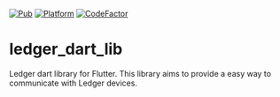 [![Pub](https://img.shields.io/pub/v/ledger_dart_lib.svg)](https://pub.dartlang.org/packages/ledger_dart_lib) [![Platform](https://img.shields.io/badge/Platform-Flutter-02569B?logo=flutter)](https://flutter.dev) [![CodeFactor](https://www.codefactor.io/repository/github/archethic-foundation/libdart/badge)](https://www.codefactor.io/repository/github/reddwarf03/ledger_dart_lib)

# ledger_dart_lib
Ledger dart library for Flutter. This library aims to provide a easy way to communicate with Ledger devices.


